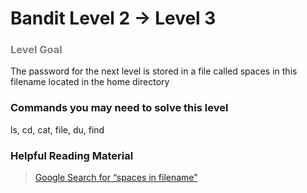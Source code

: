 Bandit Level 2 → Level 3
========================

### <font color="grey">Level Goal</font>

The password for the next level is stored in a file called spaces in this filename located in the home directory

### Commands you may need to solve this level

ls, cd, cat, file, du, find

### Helpful Reading Material

> [Google Search for “spaces in filename”]()